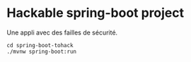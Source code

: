 # Hackable spring-boot project

Une appli avec des failles de sécurité.

```
cd spring-boot-tohack
./mvnw spring-boot:run
```

